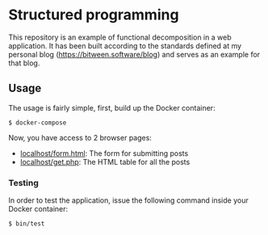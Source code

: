 # Structured programming

This repository is an example of functional decomposition in a web application. It has been built
according to the standards defined at my personal blog (https://bitween.software/blog) and serves
as an example for that blog.

## Usage

The usage is fairly simple, first, build up the Docker container:

    $ docker-compose

Now, you have access to 2 browser pages:

- [localhost/form.html](http://localhost/form.html): The form for submitting posts
- [localhost/get.php](http://localhost/get.php): The HTML table for all the posts

### Testing

In order to test the application, issue the following command inside your Docker container:

    $ bin/test